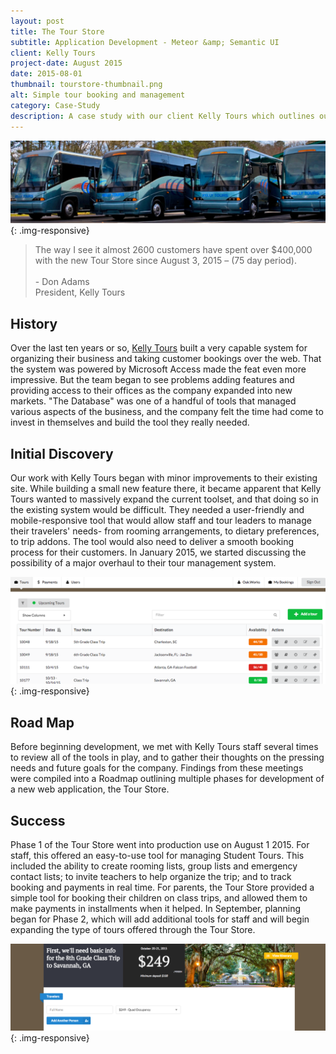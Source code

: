 ```yaml
---
layout: post
title: The Tour Store
subtitle: Application Development - Meteor &amp; Semantic UI
client: Kelly Tours
project-date: August 2015
date: 2015-08-01
thumbnail: tourstore-thumbnail.png
alt: Simple tour booking and management
category: Case-Study
description: A case study with our client Kelly Tours which outlines our process. How we approached their unique challenges and built a mobile responsive web application to better serve their customers and staff.
---
```


![Kelly Tours Buses]( /img/portfolio/kelly_tours_buses.png "Ready to take you anywhere" ){: .img-responsive}

<blockquote class="fa fa-quote-left right-block">
The way I see it almost 2600 customers have spent over $400,000 with the new Tour Store since August 3, 2015 – (75 day period).
<br><br>
- Don Adams<br>
President, Kelly Tours
</blockquote>

## History
Over the last ten years or so, [Kelly Tours](http://www.kellytours.com) built a very capable system for organizing their business and taking customer bookings over the web. That the system was powered by Microsoft Access made the feat even more impressive. But the team began to see problems adding features and providing access to their offices as the company expanded into new markets. "The Database" was one of a handful of tools that managed various aspects of the business, and the company felt the time had come to invest in themselves and build the tool they really needed.

## Initial Discovery

Our work with Kelly Tours began with minor improvements to their existing site. While building a small new feature there, it became apparent that Kelly Tours wanted to massively expand the current toolset, and that doing so in the existing system would be difficult. They needed a user-friendly and mobile-responsive tool that would allow staff and tour leaders to manage their travelers' needs- from rooming arrangements, to dietary preferences, to trip addons. The tool would also need to deliver a smooth booking process for their customers. In January 2015, we started discussing the possibility of a major overhaul to their tour management system.

![The TourStore admin interface]( /img/portfolio/tourstore.png "An app that takes you anywhere" ){: .img-responsive}

## Road Map
Before beginning development, we met with Kelly Tours staff several times to review all of the tools in play, and to gather their thoughts on the pressing needs and future goals for the company. Findings from these meetings were compiled into a Roadmap outlining multiple phases for development of a new web application, the Tour Store.

## Success

Phase 1 of the Tour Store went into production use on August 1 2015. For staff, this offered an easy-to-use tool for managing Student Tours. This included the ability to create rooming lists, group lists and emergency contact lists; to invite teachers to help organize the trip; and to track booking and payments in real time. For parents, the Tour Store provided a simple tool for booking their children on class trips, and allowed them to make payments in installments when it helped. In September, planning began for Phase 2, which will add additional tools for staff and will begin expanding the type of tours offered through the Tour Store.

![Booking a tour via the Tour Store]( /img/portfolio/tourstore2.png "Booking a tour via the Tour Store" ){: .img-responsive}

